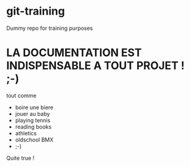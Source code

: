 # git-training
Dummy repo for training purposes
# LA DOCUMENTATION EST INDISPENSABLE A TOUT PROJET ! ;-)
tout comme
* boire une biere
* jouer au baby
* playing tennis
* reading books
* athletics
* oldschool BMX
* ;-)


Quite true !
